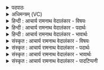 <details><summary>पदपाठः</summary>

यः꣢। ए꣡कः꣢꣯। इत्। वि꣣द꣡य꣢ते। वि꣣। द꣡य꣢꣯ते। व꣡सु꣢꣯। म꣡र्ता꣢꣯य। दा꣣शु꣡षे꣢। ई꣡शा꣢꣯नः। अ꣡प्र꣢꣯तिष्कुतः। अ। प्र꣣तिष्कुतः। इ꣡न्द्रः꣢꣯। अ꣣ङ्ग꣢। ३८९।
</details>

<details><summary>अधिमन्त्रम् (VC)</summary>

- इन्द्रः
- गोतमो राहूगणः
- उष्णिक्
- ऋषभः
- ऐन्द्रं काण्डम्
</details>

<details><summary>हिन्दी : आचार्य रामनाथ वेदालंकार - विषयः</summary>

अगले मन्त्र में परमेश्वर के धन-प्रदाता रूप का वर्णन है।
</details>

<details><summary>हिन्दी : आचार्य रामनाथ वेदालंकार - पदार्थः</summary>

पदार्थान्वयभाषाः -  (यः) जो (एकः इत्) एक ही है, और जो (दाशुषे मर्त्याय) अपना धन दूसरों के हित के लिए जिसने दान कर दिया है, ऐसे मनुष्य को (वसु) धन (विदयते) विशेष रूप से प्रदान करता है, (अङ्ग) हे भाई ! वह (ईशानः) सकल ब्रह्माण्ड का अधीश्वर (अप्रतिष्कुतः) किसी से प्रतिकार न किया जा सकनेवाला अथवा कभी न लड़खड़ानेवाला (इन्द्रः) इन्द्र नामक परमेश्वर है ॥९॥
</details>

<details><summary>हिन्दी : आचार्य रामनाथ वेदालंकार - भावार्थः</summary>

भावार्थभाषाः -  परमेश्वर एक ही है, उसके बराबर या उससे अधिक अन्य कोई नहीं है। धनदाता वह परोपकारार्थ धन का दान करनेवाले को अधिकाधिक धन प्रदान करता है ॥९॥
</details>

<details><summary>संस्कृत : आचार्य रामनाथ वेदालंकार - विषयः</summary>

अथ परमेश्वरस्य धनदत्वं वर्ण्यते।
</details>

<details><summary>संस्कृत : आचार्य रामनाथ वेदालंकार - पदार्थः</summary>

पदार्थान्वयभाषाः -  (यः एकः इत्) एक य एव विद्यते, किञ्च, यः (दाशुषे मर्त्याय) स्वकीयं धनं परेषां हिताय दत्तवते मनुष्याय (वसु) धनम् (विदयते) विशेषेण ददाति। दय दानगतिरक्षणहिंसादानेषु भ्वादिः। (अङ्ग२) हे भद्र ! सः (ईशानः) सकलब्रह्माण्डस्याधीश्वरः (अप्रतिष्कुतः३) अप्रतिष्कृतः अप्रतिस्खलितो वा। अप्रतिष्कुतः अप्रतिष्कृतोऽप्रतिस्खलितो वा। निरु० ६।१६। (इन्द्रः) इन्द्रनामा परमेश्वरोऽस्ति ॥९॥४
</details>

<details><summary>संस्कृत : आचार्य रामनाथ वेदालंकार - भावार्थः</summary>

भावार्थभाषाः -  परमेश्वर एक एव वर्तते, तत्समस्तदधिको वाऽन्यः कश्चन नास्त्येव। धनदः स परोपकाराय धनदात्रेऽधिकाधिकं धनं प्रयच्छति ॥९॥
</details>

<details><summary>संस्कृत : आचार्य रामनाथ वेदालंकार - पादटिप्पनी</summary>

टिप्पणी:   १. ऋ० १।८४।७, अथ० २०।६३।४, साम० १३४१। २. अङ्गेति निपातः पदपूरणः—इति वि०। अङ्ग सत्यम्—इति भ०। अङ्गेति क्षिप्रनाम—इति सा०। अङ्गेति क्षिप्रनाम, अञ्चितमेवाङ्कितं भवति। निरु० ५।१७। ३. ष्कु आप्रवणे। आप्रवणम् आगमनम्, प्रवतेर्गत्यर्थत्वात्। अन्येन अप्रतिगतः अप्रतिष्कुतः। युद्धेऽभियुञ्जानः अन्येन अप्रत्यभियुक्तः, अपूर्वाभियोद्धा इत्यर्थः—इति वि०। अप्रत्यागतः केनापि—इति भ०। परैरप्रतिशब्दितः प्रतिकूलशब्दरहितः इत्यर्थः—इति सा०। तत्र कु शब्दे इति धातुर्ज्ञेयः, मध्ये सुडागमः। ‘असंचलितः’—इति ऋ० १।८४।७ भाष्ये द०। ४. ऋग्भाष्ये दयानन्दर्षिर्मन्त्रमिमं सभासेनाद्यध्यक्षविषये व्याख्यातवान्। “हे मनुष्याः, यूयं यः सहायरहितोऽपि निर्भयो युद्धादपलायनशीलोऽतिशूरो भवेत् तमेव सेनाध्यक्षं कुरुत” इति तत्कृतो भावार्थः।
</details>